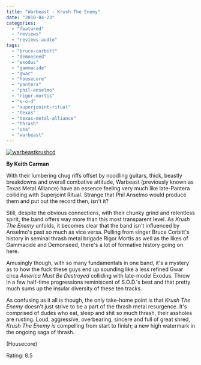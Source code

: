 ```yaml
---
title: "Warbeast - Krush The Enemy"
date: "2010-04-23"
categories: 
  - "featured"
  - "reviews"
  - "reviews-audio"
tags: 
  - "bruce-corbitt"
  - "demonseed"
  - "exodus"
  - "gammacide"
  - "gwar"
  - "housecore"
  - "pantera"
  - "phil-anselmo"
  - "rigor-mortis"
  - "s-o-d"
  - "superjooint-ritual"
  - "texas"
  - "texas-metal-alliance"
  - "thrash"
  - "usa"
  - "warbeast"
---
```


[![warbeastkrushcd](http://www.hellbound.ca/wp-content/uploads/2010/04/warbeastkrushcd1.jpg "warbeastkrushcd")](http://www.hellbound.ca/wp-content/uploads/2010/04/warbeastkrushcd1.jpg)

**By Keith Carman**

With their lumbering chug riffs offset by noodling guitars, thick, beastly breakdowns and overall combative attitude, Warbeast (previously known as Texas Metal Alliance) have an essence feeling very much like late-Pantera colliding with Superjoint Ritual. Strange that Phil Anselmo would produce them and put out the record then, isn't it?

Still, despite the obvious connections, with their chunky grind and relentless spirit, the band offers way more than this most transparent level. As _Krush The Enemy_ unfolds, it becomes clear that the band isn't influenced by Anselmo's past so much as vice versa. Pulling from singer Bruce Corbitt's history in seminal thrash metal brigade Rigor Mortis as well as the likes of Gammacide and Demonseed, there's a lot of formative history going on here.

Amusingly though, with so many fundamentals in one band, it's a mystery as to how the fuck these guys end up sounding like a less refined Gwar circa _America Must Be Destroyed_ colliding with late-model Exodus. Throw in a few half-time progressions reminiscent of S.O.D.'s best and that pretty much sums up the insular diversity of these ten tracks.

As confusing as it all is though, the only take-home point is that _Krush The Enemy_ doesn't just strive to be a part of the thrash metal resurgence. It's comprised of dudes who eat, sleep and shit so much thrash, their assholes are rusting. Loud, aggressive, overbearing, sincere and full of great shred, _Krush The Enemy is_ compelling from start to finish; a new high watermark in the ongoing saga of thrash.

(Housecore)

Rating: 8.5
